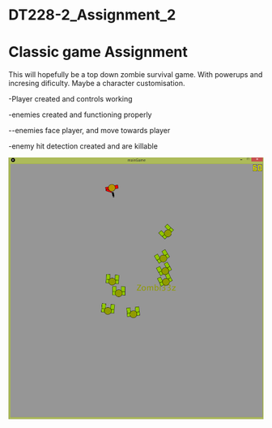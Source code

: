 # DT228-2_Assignment_2
Classic game Assignment
=======================

This will hopefully be a top down zombie survival game.
With powerups and incresing dificulty.
Maybe a character customisation.

-Player created and controls working

-enemies created and functioning properly

--enemies face player, and move towards player

-enemy hit detection created and are killable

![Alt text](https://github.com/desdagg/DT228-2_Assignment_2/blob/master/screens/version_0.65.png "version 0.65 screenshot")
